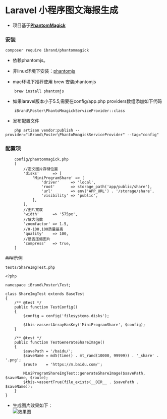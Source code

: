 # Laravel 小程序图文海报生成

* 项目基于[**PhantomMagick**](https://github.com/anam-hossain/phantommagick)


### 安装
```
composer require ibrand/phantommagick 

```

* 依赖phantomjs。

* 非linux环境下安装：[phantomjs](http://phantomjs.org/download.html)

* mac环境下推荐使用 brew 安装phantomjs
```
    brew install phantomjs
```
* 如果laravel版本小于5.5,需要在config/app.php providers数组添加如下代码
```
    iBrand\Poster\PhantoMmagickServiceProvider::class
```
* 发布配置文件
```
    php artisan vendor:publish --provider="iBrand\Poster\PhantoMmagickServiceProvider" --tag="config"
```

### 配置项

``` 
    config/phantommagick.php
    [
    	//定义图片存储位置
    	'disks'      => [
    		'MiniProgramShare' => [
    			'driver'     => 'local',
    			'root'       => storage_path('app/public/share'),
    			'url'        => env('APP_URL') . '/storage/share',
    			'visibility' => 'public',
    		],
    	],
    	//图片宽度
    	'width'      => '575px',
    	//放大倍数
    	'zoomfactor' => 1.5,
    	//0-100,100质量最高
    	'quality'    => 100,
    	//是否压缩图片
    	'compress'   => true,
    ]
```

###示例
```
tests/ShareImgTest.php

<?php

namespace iBrand\Poster\Test;

class ShareImgTest extends BaseTest
{
	/** @test */
	public function TestConfig()
	{
		$config = config('filesystems.disks');

		$this->assertArrayHasKey('MiniProgramShare', $config);
	}

	/** @test */
	public function TestGenerateShareImage()
	{
		$savePath = '/baidu/';
		$saveName = md5(time() . mt_rand(10000, 99999)) . '_share' . '.png';
		$route    = 'https://m.baidu.com/';

		MiniProgramShareImgTest::generateShareImage($savePath, $saveName, $route);
		$this->assertTrue(file_exists(__DIR__ . $savePath . $saveName));
	}
}

```

* 生成图片效果如下：<br/>
![效果图](http://admin.dev.tnf.ibrand.cc/storage/uploads/images/2018_09_13/3A3x1TlJgfFZWfbr58lo5exeBQ3rBCbE9VdTEf6H.jpeg)